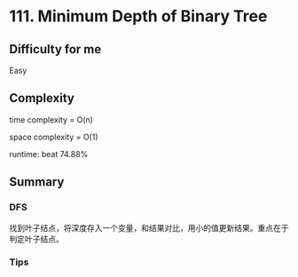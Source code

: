 # 111. Minimum Depth of Binary Tree
## Difficulty for me

Easy

## Complexity
time complexity = O(n)

space complexity = O(1)

runtime: beat 74.88%

## Summary
### DFS

找到叶子结点，将深度存入一个变量，和结果对比，用小的值更新结果。重点在于判定叶子结点。

### Tips

